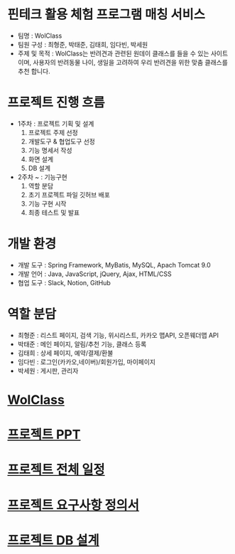 # 핀테크 활용 체험 프로그램 매칭 서비스
  - 팀명 : WolClass
  - 팀원 구성 : 최형준, 박태준, 김태희, 임다빈, 박세원
  - 주제 및 목적 : WolClass는 반려견과 관련된 원데이 클래스를 들을 수 있는 사이트이며, 사용자의 반려동물 나이, 생일을 고려하여 우리 반려견을 위한 맞춤 클래스를 추천 합니다.

# 프로젝트 진행 흐름
  - 1주차 : 프로젝트 기획 및 설계
    1. 프로젝트 주제 선정
    2. 개발도구 & 협업도구 선정
    3. 기능 명세서 작성
    4. 화면 설계
    5. DB 설계
  - 2주차 ~ : 기능구현
    1. 역할 분담
    2. 초기 프로젝트 파일 깃허브 배포
    3. 기능 구현 시작
    4. 최종 테스트 및 발표

# 개발 환경
  - 개발 도구 : Spring Framework, MyBatis, MySQL, Apach Tomcat 9.0
  - 개발 언어 : Java, JavaScript, jQuery, Ajax, HTML/CSS
  - 협업 도구 : Slack, Notion, GitHub

# 역할 분담
  - 최형준 : 리스트 페이지, 검색 기능, 위시리스트, 카카오 맵API, 오픈웨더맵 API
  - 박태준 : 메인 페이지, 알림/추천 기능, 클래스 등록
  - 김태희 : 상세 페이지, 예약/결제/환불
  - 임다빈 : 로그인(카카오,네이버)/회원가입, 마이페이지
  - 박세원 : 게시판, 관리자

# [WolClass](Http://itwillbs22.cafe24.com/)

# [프로젝트 PPT](https://www.canva.com/design/DAFjajnUxEg/ZvTmm4h1UHKIVi3tc89ofA/edit?utm_content=DAFjajnUxEg&utm_campaign=designshare&utm_medium=link2&utm_source=sharebutton "PPT")

# [프로젝트 전체 일정](https://frequent-bench-4d9.notion.site/b72803c0c7744761a26b96b92634e2f4?v=fac3c8442aab4bf8a3501711bdafb779 "일정")

# [프로젝트 요구사항 정의서](https://docs.google.com/document/d/1_JYkh_OLF8cuO3kLDSrQhIag_76cgm5Ve6XcmI-Vd_Q/edit?usp=sharing "요구사항 정의서")

# [프로젝트 DB 설계](https://docs.google.com/spreadsheets/d/1_YzB7rUJBVIBOR88_pyBQMCuyy7pvIPw8uwEQHxXJnc/edit?usp=sharing "DB 설계")

